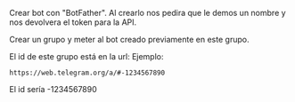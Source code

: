 Crear bot con "BotFather". Al crearlo nos pedira que le demos un nombre y nos devolvera el token para la API.

Crear un grupo y meter al bot creado previamente en este grupo.

El id de este grupo está en la url:
  Ejemplo:

    https://web.telegram.org/a/#-1234567890


El id sería -1234567890
